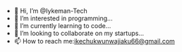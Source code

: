 - 👋 Hi, I’m @Iykeman-Tech
- 👀 I’m interested in programming...
- 🌱 I’m currently learning to code...
- 💞️ I’m looking to collaborate on my startups...
- 📫 How to reach me:ikechukwunwajiaku66@gmail.com
<!---
Iykeman-Tech/Iykeman-Tech is a ✨ special ✨ repository because its `README.md` (this file) appears on your GitHub profile.
You can click the Preview link to take a look at your changes.
--->
